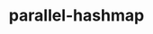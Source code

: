 ---
title: "parallel-hashmap"
layout: cache
categories: [package, develop]
meta: {"compilers": ["gcc@13.2.0"], "num_specs": 19, "num_specs_by_stack": {"ml-linux-aarch64-cpu": 10, "ml-linux-aarch64-cuda": 10, "ml-linux-x86_64-cpu": 9, "ml-linux-x86_64-cuda": 9, "root": 19}, "oss": ["ubuntu24.04"], "platforms": ["linux"], "stacks": ["ml-linux-aarch64-cpu", "ml-linux-aarch64-cuda", "ml-linux-x86_64-cpu", "ml-linux-x86_64-cuda", "root"], "targets": ["aarch64", "x86_64_v3"], "versions": ["1.3.12"]}
spec_details: [{"compiler": "gcc@13.2.0", "hash": "4ovnwnlcrnlvgfqvms3wscicrjoluezh", "os": "ubuntu24.04", "platform": "linux", "size": "-", "stacks": ["ml-linux-x86_64-cpu", "ml-linux-x86_64-cuda", "root"], "target": "x86_64_v3", "variants": ["build_system=cmake", "build_type=Release", "~examples", "generator=make", "~ipo", "patches:=512e157"], "versions": ["1.3.12"]}, {"compiler": "gcc@13.2.0", "hash": "4ypjui5eux6haqizweb56ttdnph3eowx", "os": "ubuntu24.04", "platform": "linux", "size": "-", "stacks": ["ml-linux-aarch64-cpu", "ml-linux-aarch64-cuda", "root"], "target": "aarch64", "variants": ["build_system=cmake", "build_type=Release", "~examples", "generator=make", "~ipo", "patches:=512e157"], "versions": ["1.3.12"]}, {"compiler": "gcc@13.2.0", "hash": "5knuv3cubbhx65ut5iawk2zmzcatz4zs", "os": "ubuntu24.04", "platform": "linux", "size": "-", "stacks": ["ml-linux-aarch64-cpu", "ml-linux-aarch64-cuda", "root"], "target": "aarch64", "variants": ["build_system=cmake", "build_type=Release", "~examples", "generator=make", "~ipo", "patches:=512e157"], "versions": ["1.3.12"]}, {"compiler": "gcc@13.2.0", "hash": "6xnocbdjd32mtxtnm7grsif3srdk3cot", "os": "ubuntu24.04", "platform": "linux", "size": "-", "stacks": ["ml-linux-aarch64-cpu", "ml-linux-aarch64-cuda", "root"], "target": "aarch64", "variants": ["build_system=cmake", "build_type=Release", "~examples", "generator=make", "~ipo", "patches:=512e157"], "versions": ["1.3.12"]}, {"compiler": "gcc@13.2.0", "hash": "7pclegd47hw4gjpng5lyfik5knbfxid7", "os": "ubuntu24.04", "platform": "linux", "size": "-", "stacks": ["ml-linux-aarch64-cpu", "ml-linux-aarch64-cuda", "root"], "target": "aarch64", "variants": ["build_system=cmake", "build_type=Release", "~examples", "generator=make", "~ipo", "patches:=512e157"], "versions": ["1.3.12"]}, {"compiler": "gcc@13.2.0", "hash": "arwwcaykflvqoet2zcolljp4ljldpnue", "os": "ubuntu24.04", "platform": "linux", "size": "-", "stacks": ["ml-linux-x86_64-cpu", "ml-linux-x86_64-cuda", "root"], "target": "x86_64_v3", "variants": ["build_system=cmake", "build_type=Release", "~examples", "generator=make", "~ipo", "patches:=512e157"], "versions": ["1.3.12"]}, {"compiler": "gcc@13.2.0", "hash": "bs4xcqvk6uagrga2nv4unz2zwydmza6z", "os": "ubuntu24.04", "platform": "linux", "size": "-", "stacks": ["ml-linux-aarch64-cpu", "ml-linux-aarch64-cuda", "root"], "target": "aarch64", "variants": ["build_system=cmake", "build_type=Release", "~examples", "generator=make", "~ipo", "patches:=512e157"], "versions": ["1.3.12"]}, {"compiler": "gcc@13.2.0", "hash": "c24prxnfy5omeq2soeikyqakkocs3s4h", "os": "ubuntu24.04", "platform": "linux", "size": "-", "stacks": ["ml-linux-x86_64-cpu", "ml-linux-x86_64-cuda", "root"], "target": "x86_64_v3", "variants": ["build_system=cmake", "build_type=Release", "~examples", "generator=make", "~ipo", "patches:=512e157"], "versions": ["1.3.12"]}, {"compiler": "gcc@13.2.0", "hash": "cbvwb6ohpzbxiokmnuwpgw3i4bbmgx5t", "os": "ubuntu24.04", "platform": "linux", "size": "-", "stacks": ["ml-linux-x86_64-cpu", "ml-linux-x86_64-cuda", "root"], "target": "x86_64_v3", "variants": ["build_system=cmake", "build_type=Release", "~examples", "generator=make", "~ipo", "patches:=512e157"], "versions": ["1.3.12"]}, {"compiler": "gcc@13.2.0", "hash": "eu2ye3tik4kibolqfpbvmapphocmijqb", "os": "ubuntu24.04", "platform": "linux", "size": "-", "stacks": ["ml-linux-x86_64-cpu", "ml-linux-x86_64-cuda", "root"], "target": "x86_64_v3", "variants": ["build_system=cmake", "build_type=Release", "~examples", "generator=make", "~ipo", "patches:=512e157"], "versions": ["1.3.12"]}, {"compiler": "gcc@13.2.0", "hash": "kdpetlqqjbuwpz3ju4fhul4vog6jezkt", "os": "ubuntu24.04", "platform": "linux", "size": "-", "stacks": ["ml-linux-x86_64-cpu", "ml-linux-x86_64-cuda", "root"], "target": "x86_64_v3", "variants": ["build_system=cmake", "build_type=Release", "~examples", "generator=make", "~ipo", "patches:=512e157"], "versions": ["1.3.12"]}, {"compiler": "gcc@13.2.0", "hash": "lrhrckchkdupgc7anoxq56f7ohmevbu4", "os": "ubuntu24.04", "platform": "linux", "size": "-", "stacks": ["ml-linux-aarch64-cpu", "ml-linux-aarch64-cuda", "root"], "target": "aarch64", "variants": ["build_system=cmake", "build_type=Release", "~examples", "generator=make", "~ipo", "patches:=512e157"], "versions": ["1.3.12"]}, {"compiler": "gcc@13.2.0", "hash": "mmkbhcasprhfur6gp2usiev4fcyhkdrg", "os": "ubuntu24.04", "platform": "linux", "size": "-", "stacks": ["ml-linux-aarch64-cpu", "ml-linux-aarch64-cuda", "root"], "target": "aarch64", "variants": ["build_system=cmake", "build_type=Release", "~examples", "generator=make", "~ipo", "patches:=512e157"], "versions": ["1.3.12"]}, {"compiler": "gcc@13.2.0", "hash": "nac5xriy5fuokg4puqbzxnd2f665r2m3", "os": "ubuntu24.04", "platform": "linux", "size": "-", "stacks": ["ml-linux-x86_64-cpu", "ml-linux-x86_64-cuda", "root"], "target": "x86_64_v3", "variants": ["build_system=cmake", "build_type=Release", "~examples", "generator=make", "~ipo", "patches:=512e157"], "versions": ["1.3.12"]}, {"compiler": "gcc@13.2.0", "hash": "pz6pphintqip4pfwxytds3wprbc63my2", "os": "ubuntu24.04", "platform": "linux", "size": "-", "stacks": ["ml-linux-aarch64-cpu", "ml-linux-aarch64-cuda", "root"], "target": "aarch64", "variants": ["build_system=cmake", "build_type=Release", "~examples", "generator=make", "~ipo", "patches:=512e157"], "versions": ["1.3.12"]}, {"compiler": "gcc@13.2.0", "hash": "qrezo4xj2m3xufppuiojehio7amwju4d", "os": "ubuntu24.04", "platform": "linux", "size": "-", "stacks": ["ml-linux-x86_64-cpu", "ml-linux-x86_64-cuda", "root"], "target": "x86_64_v3", "variants": ["build_system=cmake", "build_type=Release", "~examples", "generator=make", "~ipo", "patches:=512e157"], "versions": ["1.3.12"]}, {"compiler": "gcc@13.2.0", "hash": "w4z5rni2xut3awnelk5utf64ko6jvhuy", "os": "ubuntu24.04", "platform": "linux", "size": "-", "stacks": ["ml-linux-aarch64-cpu", "ml-linux-aarch64-cuda", "root"], "target": "aarch64", "variants": ["build_system=cmake", "build_type=Release", "~examples", "generator=make", "~ipo", "patches:=512e157"], "versions": ["1.3.12"]}, {"compiler": "gcc@13.2.0", "hash": "w7i7uegiwilnkueqq237jgiuiny6dvkt", "os": "ubuntu24.04", "platform": "linux", "size": "-", "stacks": ["ml-linux-x86_64-cpu", "ml-linux-x86_64-cuda", "root"], "target": "x86_64_v3", "variants": ["build_system=cmake", "build_type=Release", "~examples", "generator=make", "~ipo", "patches:=512e157"], "versions": ["1.3.12"]}, {"compiler": "gcc@13.2.0", "hash": "xpi2ndnvjrwt2jr7hsq2i3l7w4ym6nsy", "os": "ubuntu24.04", "platform": "linux", "size": "-", "stacks": ["ml-linux-aarch64-cpu", "ml-linux-aarch64-cuda", "root"], "target": "aarch64", "variants": ["build_system=cmake", "build_type=Release", "~examples", "generator=make", "~ipo", "patches:=512e157"], "versions": ["1.3.12"]}]
---